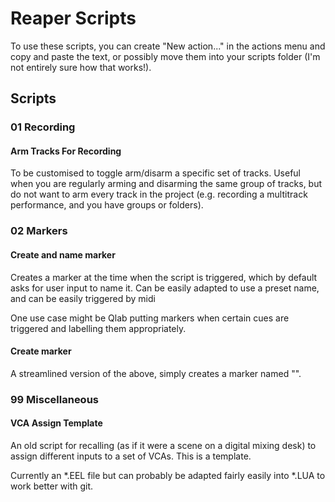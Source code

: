 # Reaper Scripts

To use these scripts, you can create "New action..." in the actions menu and copy and paste the text, or possibly move them into your scripts folder (I'm not entirely sure how that works!).

## Scripts

### 01 Recording

#### Arm Tracks For Recording

To be customised to toggle arm/disarm a specific set of tracks. Useful when you are regularly arming and disarming the same group of tracks, but do not want to arm every track in the project (e.g. recording a multitrack performance, and you have groups or folders).

### 02 Markers

#### Create and name marker

Creates a marker at the time when the script is triggered, which by default asks for user input to name it. Can be easily adapted to use a preset name, and can be easily triggered by midi 

One use case might be Qlab putting markers when certain cues are triggered and labelling them appropriately.

#### Create marker

A streamlined version of the above, simply creates a marker named "".

### 99 Miscellaneous

#### VCA Assign Template

An old script for recalling (as if it were a scene on a digital mixing desk) to assign different inputs to a set of VCAs. This is a template.

Currently an \*.EEL file but can probably be adapted fairly easily into \*.LUA to work better with git.



